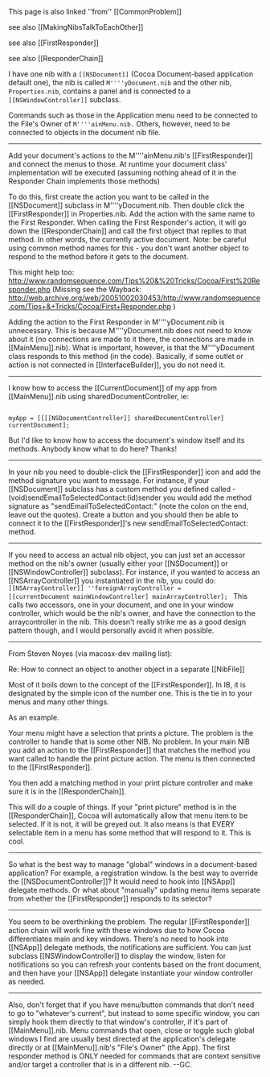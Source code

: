

This page is also linked ''from'' [[CommonProblem]]

see also [[MakingNibsTalkToEachOther]]

see also [[FirstResponder]]

see also [[ResponderChain]]

I have one nib with a <code>[[NSDocument]]</code> (Cocoa Document-based application default one), the nib is called <code>M''''yDocument.nib</code> and the other nib, <code>Properties.nib</code>, contains a panel and is connected to a <code>[[NSWindowController]]</code> subclass.

Commands such as those in the Application menu need to be connected to the File's Owner of <code>M''''ainMenu.nib.</code> Others, however, need to be connected to objects in the document nib file.

----

Add your document's actions to the M''''ainMenu.nib's [[FirstResponder]] and connect the menus to those. At runtime your document class' implementation will be executed (assuming nothing ahead of it in the Responder Chain implements those methods)

To do this, first create the action you want to be called in the [[NSDocument]] subclass in M''''yDocument.nib. Then double click the [[FirstResponder]] in Properties.nib. Add the action with the same name to the First Responder. When calling the First Responder's action, it will go down the [[ResponderChain]] and call the first object that replies to that method. In other words, the currently active document. Note: be careful using common method names for this - you don't want another object to respond to the method before it gets to the document.

This might help too: http://www.randomsequence.com/Tips%20&%20Tricks/Cocoa/First%20Responder.php
(Missing see the Wayback: http://web.archive.org/web/20051002030453/http://www.randomsequence.com/Tips+&+Tricks/Cocoa/First+Responder.php )

Adding the action to the First Responder in M''''yDocument.nib is unnecessary.
This is because M''''yDocument.nib does not need to know about it (no connections are made to it there, the connections are made in [[MainMenu]].nib).
What is important, however, is that the M''''yDocument class responds to this method (in the code). Basically, if some outlet or action is not connected in [[InterfaceBuilder]], you do not need it.

----

I know how to access the [[CurrentDocument]] of my app from [[MainMenu]].nib using sharedDocumentController, ie:

<code>
myApp = [[[[NSDocumentController]] sharedDocumentController] currentDocument];
</code>

But I'd like to know how to access the document's window itself and its methods. Anybody know what to do here? Thanks!

----

In your nib you need to double-click the [[FirstResponder]] icon and add the method signature you want to message. For instance, if your [[NSDocument]] subclass has a custom method you defined called -(void)sendEmailToSelectedContact:(id)sender you would add the method signature as "sendEmailToSelectedContact:" (note the colon on the end, leave out the quotes). Create a button and you should then be able to connect it to the [[FirstResponder]]'s new sendEmailToSelectedContact: method.

----

If you need to access an actual nib object, you can just set an accessor method on the nib's owner (usually either your [[NSDocument]] or [[NSWindowController]] subclass). For instance, if you wanted to access an [[NSArrayController]] you instantiated in the nib, you could do:
<code>
[[NSArrayController]] ''foreignArrayController = [[currentDocument mainWindowController] mainArrayController];
</code>
This calls two accessors, one in your document, and one in your window controller, which would be the nib's owner, and have the connection to the arraycontroller in the nib. This doesn't really strike me as a good design pattern though, and I would personally avoid it when possible.

----

From Steven Noyes (via macosx-dev mailing list):

Re: How to connect an object to another object in a separate [[NibFile]]

Most of it boils down to the concept of the [[FirstResponder]].  In IB, it  is designated by the simple icon of the number one.  This is the tie in to your menus  and many other things.

As an example.

Your menu might have a selection that prints a picture.  The problem is 
the controller to handle that is some other NIB.  No problem.  In your main NIB you add an action to the [[FirstResponder]] that matches the method you want called to handle the print picture action. The menu is then connected to the [[FirstResponder]].

You then add a matching method in your print picture controller and make 
sure it is in the [[ResponderChain]].

This will do a couple of things.  If your "print picture" method is in 
the [[ResponderChain]], Cocoa will automatically allow that menu item to be selected.  If it is not, it will be greyed out.  It also means is that EVERY selectable item in a menu has some method that will respond to it.  This is cool.

----

So what is the best way to manage "global" windows in a document-based application? For example, a registration window. Is the best way to override the [[NSDocumentController]]? It would need to hook into [[NSApp]] delegate methods. Or what about "manually" updating menu items separate from whether the [[FirstResponder]] responds to its selector?

----
You seem to be overthinking the problem. The regular [[FirstResponder]] action chain will work fine with these windows due to how Cocoa differentiates main and key windows. There's no need to hook into [[NSApp]] delegate methods, the notifications are sufficient. You can just subclass [[NSWindowController]] to display the window, listen for notifications so you can refresh your contents based on the front document, and then have your [[NSApp]] delegate instantiate your window controller as needed.

----

Also, don't forget that if you have menu/button commands that don't need to go to "whatever's current", but instead to some specific window, you can simply hook them directly to that window's controller, if it's part of [[MainMenu]].nib. Menu commands that open, close or toggle such global windows I find are usually best directed at the application's delegate directly or at [[MainMenu]].nib's "File's Owner" (the App). The first responder method is ONLY needed for commands that are context sensitive and/or target a controller that is in a different nib. --GC.